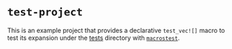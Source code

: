 # `test-project`

This is an example project that provides a declarative `test_vec![]` macro
to test its expansion under the [tests](tests) directory with [`macrostest`](https://crates.io/crates/macrotest).